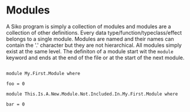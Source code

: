 # Modules

A Siko program is simply a collection of modules and modules are a collection of other definitions.
Every data type/function/typeclass/effect belongs to a single module. Modules are named and their names can contain the '.' character but they are not hierarchical. All modules simply exist at the same level.
The definiton of a module start wit the ```module``` keyword and ends at the end of the file or at the start of the next module.

```Siko

module My.First.Module where

foo = 0

module This.Is.A.New.Module.Not.Included.In.My.First.Module where

bar = 0

```